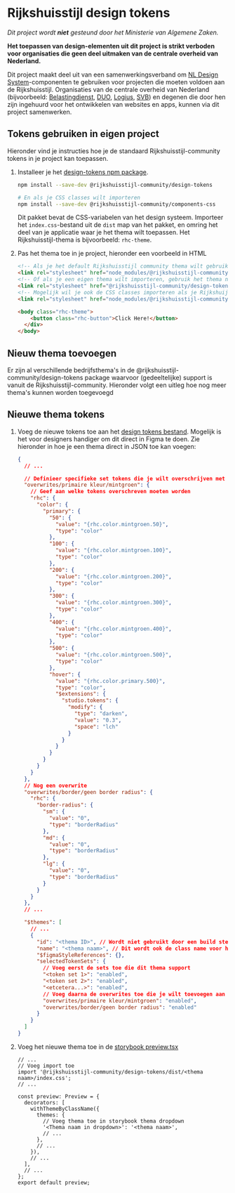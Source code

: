 <!-- @license CC0-1.0 -->

# Rijkshuisstijl design tokens

_Dit project wordt **niet** gesteund door het Ministerie van Algemene Zaken._

**Het toepassen van design-elementen uit dit project is strikt verboden voor organisaties die geen deel uitmaken van de
centrale overheid van Nederland.**

Dit project maakt deel uit van een samenwerkingsverband om [NL Design System](https://nldesignsystem.nl)-componenten te gebruiken voor projecten die moeten voldoen aan de Rijkshuisstijl. Organisaties van de centrale overheid van
Nederland (bijvoorbeeld: [Belastingdienst](https://www.belastingdienst.nl/), [DUO](https://www.duo.nl), [Logius](http://logius.nl), [SVB](https://www.svb.nl/))
en degenen die door hen zijn ingehuurd voor het ontwikkelen van websites en apps, kunnen via dit project samenwerken.

## Tokens gebruiken in eigen project

Hieronder vind je instructies hoe je de standaard Rijkshuisstijl-community tokens in je project kan toepassen.

1. Installeer je het [design-tokens npm package](https://www.npmjs.com/package/@rijkshuisstijl-community/design-tokens).

   ```bash
   npm install --save-dev @rijkshuisstijl-community/design-tokens

   # En als je CSS classes wilt importeren
   npm install --save-dev @rijkshuisstijl-community/components-css
   ```

   Dit pakket bevat de CSS-variabelen van het design systeem. Importeer het `index.css`-bestand uit de `dist` map van het pakket, en omring het deel van je applicatie waar je het thema wilt toepassen. Het Rijkshuisstijl-thema is bijvoorbeeld: `rhc-theme`.

2. Pas het thema toe in je project, hieronder een voorbeeld in HTML

   ```html
   <!-- Als je het default Rijkshuisstijl community thema wilt gebruiken, gebruik .rhc-theme -->
   <link rel="stylesheet" href="node_modules/@rijkshuisstijl-community/design-tokens/dist/index.css" />
   <!-- Of als je een eigen thema wilt importeren, gebruik het thema naam als class name -->
   <link rel="stylesheet" href="@rijkshuisstijl-community/design-tokens/dist/<thema naam>/index.css" />
   <!-- Mogelijk wil je ook de CSS classes importeren als je Rijkshuijsstijl-community componenten gebruikt -->
   <link rel="stylesheet" href="node_modules/@rijkshuisstijl-community/components-css/dist/index.css" />

   <body class="rhc-theme">
       <button class="rhc-button">Click Here!</button>
     </div>
   </body>
   ```

## Nieuw thema toevoegen

Er zijn al verschillende bedrijfsthema's in de @rijkshuisstijl-community/design-tokens package waarvoor (gedeeltelijke) support is vanuit de Rijkshuisstijl-community. Hieronder volgt een uitleg hoe nog meer thema's kunnen worden toegevoegd

## Nieuwe thema tokens

1. Voeg de nieuwe tokens toe aan het [design tokens bestand](https://github.com/nl-design-system/rijkshuisstijl-community/blob/main/proprietary/design-tokens/figma/figma.tokens.json). Mogelijk is het voor designers handiger om dit direct in Figma te doen. Zie hieronder in hoe je een thema direct in JSON toe kan voegen:

   ```json
   {
     // ...

     // Definieer specifieke set tokens die je wilt overschrijven met een duidelijke naam. Voeg indien nodig meerdere overwrites sets toe.
     "overwrites/primaire kleur/mintgroen": {
       // Geef aan welke tokens overschreven moeten worden
       "rhc": {
         "color": {
           "primary": {
             "50": {
               "value": "{rhc.color.mintgroen.50}",
               "type": "color"
             },
             "100": {
               "value": "{rhc.color.mintgroen.100}",
               "type": "color"
             },
             "200": {
               "value": "{rhc.color.mintgroen.200}",
               "type": "color"
             },
             "300": {
               "value": "{rhc.color.mintgroen.300}",
               "type": "color"
             },
             "400": {
               "value": "{rhc.color.mintgroen.400}",
               "type": "color"
             },
             "500": {
               "value": "{rhc.color.mintgroen.500}",
               "type": "color"
             },
             "hover": {
               "value": "{rhc.color.primary.500}",
               "type": "color",
               "$extensions": {
                 "studio.tokens": {
                   "modify": {
                     "type": "darken",
                     "value": "0.3",
                     "space": "lch"
                   }
                 }
               }
             }
           }
         }
       }
     },
     // Nog een overwrite
     "overwrites/border/geen border radius": {
       "rhc": {
         "border-radius": {
           "sm": {
             "value": "0",
             "type": "borderRadius"
           },
           "md": {
             "value": "0",
             "type": "borderRadius"
           },
           "lg": {
             "value": "0",
             "type": "borderRadius"
           }
         }
       }
     },
     // ...

     "$themes": [
       // ...
       {
         "id": "<thema ID>", // Wordt niet gebruikt door een build step, maar wel voor Figma
         "name": "<thema naam>", // Dit wordt ook de class name voor het thema
         "$figmaStyleReferences": {},
         "selectedTokenSets": {
           // Voeg eerst de sets toe die dit thema support
           "<token set 1>": "enabled",
           "<token set 2>": "enabled",
           "<etcetera...>": "enabled",
           // Voeg daarna de overwrites toe die je wilt toevoegen aan je thema
           "overwrites/primaire kleur/mintgroen": "enabled",
           "overwrites/border/geen border radius": "enabled"
         }
       }
     ]
   }
   ```

2. Voeg het nieuwe thema toe in de [storybook preview.tsx](https://github.com/nl-design-system/rijkshuisstijl-community/blob/main/packages/storybook/config/preview.tsx)

   ```tsx
   // ...
   // Voeg import toe
   import '@rijkshuisstijl-community/design-tokens/dist/<thema naam>/index.css';
   // ...

   const preview: Preview = {
     decorators: [
       withThemeByClassName({
         themes: {
           // Voeg thema toe in storybook thema dropdown
           '<Thema naam in dropdown>': '<thema naam>',
           // ...
         },
         // ...
       }),
       // ...
     ],
     // ...
   };
   export default preview;
   ```
